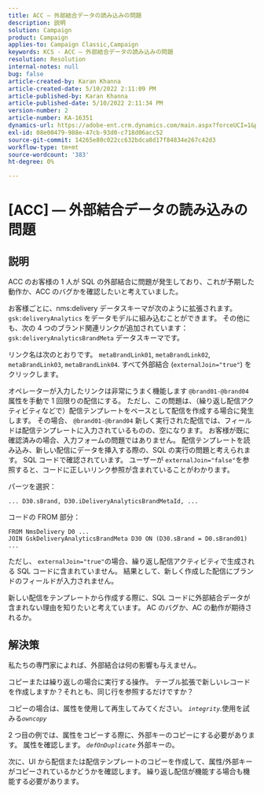 ```yaml
---
title: ACC — 外部結合データの読み込みの問題
description: 説明
solution: Campaign
product: Campaign
applies-to: Campaign Classic,Campaign
keywords: KCS - ACC — 外部結合データの読み込みの問題
resolution: Resolution
internal-notes: null
bug: false
article-created-by: Karan Khanna
article-created-date: 5/10/2022 2:11:09 PM
article-published-by: Karan Khanna
article-published-date: 5/10/2022 2:11:34 PM
version-number: 2
article-number: KA-16351
dynamics-url: https://adobe-ent.crm.dynamics.com/main.aspx?forceUCI=1&pagetype=entityrecord&etn=knowledgearticle&id=8f266a08-6bd0-ec11-a7b5-00224809c556
exl-id: 08e00479-988e-47cb-93d0-c718d06acc52
source-git-commit: 14265e80c022cc632bdca8d17f84834e267c42d3
workflow-type: tm+mt
source-wordcount: '383'
ht-degree: 0%

---
```


# [ACC]  — 外部結合データの読み込みの問題

## 説明

ACC のお客様の 1 人が SQL の外部結合に問題が発生しており、これが予期した動作か、ACC のバグかを確認したいと考えていました。

お客様ごとに、nms:delivery データスキーマが次のように拡張されます。 `gsk:deliveryAnalytics` をデータモデルに組み込むことができます。 その他にも、次の 4 つのブランド関連リンクが追加されています： `gsk:deliveryAnalyticsBrandMeta` データスキーマです。

リンク名は次のとおりです。 `metaBrandLink01`, `metaBrandLink02`, `metaBrandLink03`, `metaBrandLink04`. すべて外部結合 (`externalJoin="true"`) をクリックします。

オペレーターが入力したリンクは非常にうまく機能します `@brand01-@brand04` 属性を手動で 1 回限りの配信にする。 ただし、この問題は、（繰り返し配信アクティビティなどで）配信テンプレートをベースとして配信を作成する場合に発生します。 その場合、 `@brand01-@brand04` 新しく実行された配信では、フィールドは配信テンプレートに入力されているものの、空になります。 お客様が既に確認済みの場合、入力フォームの問題ではありません。 配信テンプレートを読み込み、新しい配信にデータを挿入する際の、SQL の実行の問題と考えられます。 SQL コードで確認されています。 ユーザーが `externalJoin="false"`を参照すると、コードに正しいリンク参照が含まれていることがわかります。

パーツを選択：

```
... D30.sBrand, D30.iDeliveryAnalyticsBrandMetaId, ...
```

コードの FROM 部分：

```
FROM NmsDelivery D0 ...
JOIN GskDeliveryAnalyticsBrandMeta D30 ON (D30.sBrand = D0.sBrand01)
...
```

ただし、 `externalJoin="true"`の場合、繰り返し配信アクティビティで生成される SQL コードに含まれていません。 結果として、新しく作成した配信にブランドのフィールドが入力されません。

新しい配信をテンプレートから作成する際に、SQL コードに外部結合データが含まれない理由を知りたいと考えています。 AC のバグか、AC の動作が期待されるか。

## 解決策

私たちの専門家によれば、外部結合は何の影響も与えません。

コピーまたは繰り返しの場合に実行する操作。 テーブル拡張で新しいレコードを作成しますか？それとも、同じ行を参照するだけですか？

コピーの場合は、属性を使用して再生してみてください。 *`integrity`.*&#x200B;使用を試みる&#x200B;*`owncopy`*

2 つ目の例では、属性をコピーする際に、外部キーのコピーにする必要があります。 属性を確認します。 *`defOnDuplicate`* 外部キーの。

次に、UI から配信または配信テンプレートのコピーを作成して、属性/外部キーがコピーされているかどうかを確認します。 繰り返し配信が機能する場合も機能する必要があります。
